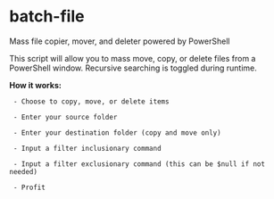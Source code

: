 # batch-file
Mass file copier, mover, and deleter powered by PowerShell

This script will allow you to mass move, copy, or delete files from a PowerShell window. Recursive searching is toggled during runtime.

**How it works:**
     
     - Choose to copy, move, or delete items
     
     - Enter your source folder
     
     - Enter your destination folder (copy and move only)
     
     - Input a filter inclusionary command
     
     - Input a filter exclusionary command (this can be $null if not needed)
     
     - Profit
